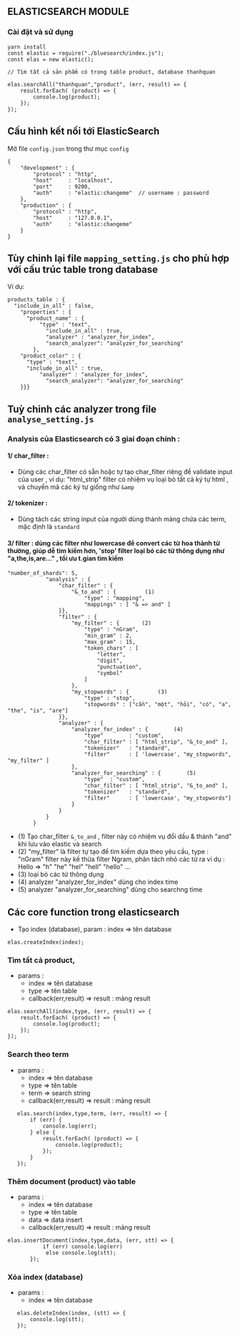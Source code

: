 ## ELASTICSEARCH MODULE
### Cài đặt và sử dụng
``` 
yarn install 
const elastic = require("./bluesearch/index.js");
const elas = new elastic();

// Tìm tất cả sản phẩm có trong table product, database thanhquan 

elas.searchAll("thanhquan","product", (err, result) => {
    result.forEach( (product) => {
        console.log(product);
    });
});
```
## Cấu hình kết nối tới ElasticSearch
Mở file `config.json` trong thư mục `config`

```
{
    "development" : {
        "protocol" : "http",
        "host"     : "localhost",
        "port"     : 9200,
        "auth"     : "elastic:changeme"  // username : password
    },
    "production" : {
        "protocol" : "http",
        "host"     : "127.0.0.1",
        "auth"     : "elastic:changeme"
    }
}
```
## Tùy chỉnh lại file `mapping_setting.js` cho phù hợp với cấu trúc table trong database

Ví dụ: 
```
products_table : {
  "include_in_all" : false,
	"properties" : {
	  "product_name" : {
		  "type" : "text",
			"include_in_all" : true,
			"analyzer" : "analyzer_for_index",
			"search_analyzer": "analyzer_for_searching"
		},
    "product_color" : {
      "type" : "text",
      "include_in_all" : true,
		  "analyzer" : "analyzer_for_index",
			"search_analyzer": "analyzer_for_searching"
    }}}
```

## Tuỳ chỉnh các analyzer trong file `analyse_setting.js`

### Analysis của Elasticsearch có 3 giai đoạn chính : 
#### 1/ char_filter : 
 - Dùng các char_filter có sẵn hoặc tự tạo char_filter riêng để validate input của user , ví dụ: 
"html_strip" filter có nhiệm vụ loại bỏ tất cả ký tự html , và chuyển mã các ký tự giống như `&amp`
#### 2/ tokenizer : 
- Dùng tách các string input của người dùng thành mảng chứa các term, mặc định là `standard`

#### 3/ filter : dùng các filter như lowercase để convert các từ hoa thành từ thường, giúp dễ tìm kiếm hơn, 'stop' filter loại bỏ các từ thông dụng như "a,the,is,are..." , tối ưu t.gian tìm kiếm

```
"number_of_shards": 5,
			"analysis" : {
				"char_filter" : {      
					"&_to_and" : {         (1)
						"type" : "mapping",
						"mappings" : [ "& => and" ]  
				}},
				"filter" : {
					"my_filter" : {       (2)
						"type" : "nGram",
						"min_gram" : 2,
						"max_gram" : 15,
						"token_chars" : [
							"letter",
							"digit",
							"punctuation",
							"symbol"
						]
					},
					"my_stopwords" : {         (3)
						"type" : "stop",
						"stopwords" : ["cần", "một", "hỏi", "có", "a", "the", "is", "are"]
				}},
				"analyzer" : {
					"analyzer_for_index" : {        (4)
						"type" 		  : "custom",
						"char_filter" : [ "html_strip", "&_to_and" ],
						"tokenizer"	  : "standard",
						"filter"	  : [ 'lowercase', "my_stopwords", "my_filter" ]
					},
					"analyzer_for_searching" : {        (5)
						"type"	: "custom",
						"char_filter" : [ "html_strip", "&_to_and" ],
						"tokenizer"	  : "standard",
						"filter"	  : [ 'lowercase', "my_stopwords"]	
					}
				}
			}
		}
```

* (1) Tạo char_filter `&_to_and` , filter này có nhiệm vụ đổi dấu & thành "and" khi lưu vào elastic và search 
* (2) "my_filter" là filter tự tạo để tìm kiếm dựa theo yêu cầu, type : "nGram" filter này kế thừa filter Ngram, phân tách nhỏ các từ ra ví dụ : Hello => "h" "he" "hel" "hell" "hello" ...
* (3) loại bỏ các từ thông dụng
* (4) analyzer "analyzer_for_index" dùng cho index time
* (5) analyzer "analyzer_for_searching" dùng cho searchng time

## Các core function trong elasticsearch 
- Tạo index (database), param : index => tên database 
```
elas.createIndex(index);
```

### Tìm tất cả product,
- params : 
  * index => tên database
  * type => tên table
  * callback(err,result) => result : mảng result  
```
elas.searchAll(index,type, (err, result) => {
    result.forEach( (product) => {
        console.log(product);
    });
});

```
### Search theo term
- params : 
  * index => tên database
  * type => tên table
  * term => search string
  * callback(err,result) => result : mảng result  
```
   elas.search(index,type,term, (err, result) => {
       if (err) {
           console.log(err);
       } else {
           result.forEach( (product) => {
               console.log(product);
           });
       }
   });

```
### Thêm document (product) vào table 
- params : 
  * index => tên database
  * type => tên table
  * data => data insert
  * callback(err,result) => result : mảng result  
```
elas.insertDocument(index,type,data, (err, stt) => {
           if (err) console.log(err)
            else console.log(stt);
       });
```

### Xóa index (database)
- params : 
  * index => tên database
```
   elas.deleteIndex(index, (stt) => {
       console.log(stt);
   });
```
